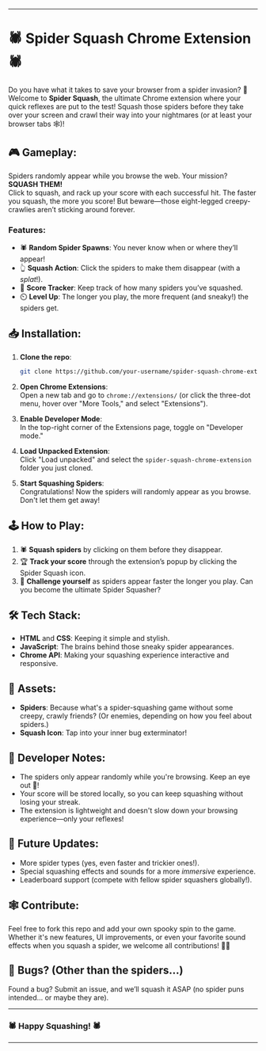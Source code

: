 
---

# 🕷️ Spider Squash Chrome Extension 🕷️

Do you have what it takes to save your browser from a spider invasion? 🧹  
Welcome to **Spider Squash**, the ultimate Chrome extension where your quick reflexes are put to the test! Squash those spiders before they take over your screen and crawl their way into your nightmares (or at least your browser tabs 🕸️)!

## 🎮 Gameplay:
Spiders randomly appear while you browse the web. Your mission? **SQUASH THEM!**  
Click to squash, and rack up your score with each successful hit. The faster you squash, the more you score! But beware—those eight-legged creepy-crawlies aren’t sticking around forever.

### Features:
- 🕷 **Random Spider Spawns**: You never know when or where they’ll appear!
- 👆 **Squash Action**: Click the spiders to make them disappear (with a *splat*!).
- 🎯 **Score Tracker**: Keep track of how many spiders you’ve squashed.
- ⏲️ **Level Up**: The longer you play, the more frequent (and sneaky!) the spiders get.

## 📥 Installation:

1. **Clone the repo**:  
   ```bash
   git clone https://github.com/your-username/spider-squash-chrome-extension.git
   ```
   
2. **Open Chrome Extensions**:  
   Open a new tab and go to `chrome://extensions/` (or click the three-dot menu, hover over "More Tools," and select "Extensions").

3. **Enable Developer Mode**:  
   In the top-right corner of the Extensions page, toggle on "Developer mode."

4. **Load Unpacked Extension**:  
   Click "Load unpacked" and select the `spider-squash-chrome-extension` folder you just cloned.

5. **Start Squashing Spiders**:  
   Congratulations! Now the spiders will randomly appear as you browse. Don't let them get away!

## 🕹️ How to Play:

1. 🕷️ **Squash spiders** by clicking on them before they disappear.
2. 🏆 **Track your score** through the extension’s popup by clicking the Spider Squash icon.
3. 💯 **Challenge yourself** as spiders appear faster the longer you play. Can you become the ultimate Spider Squasher?

## 🛠️ Tech Stack:
- **HTML** and **CSS**: Keeping it simple and stylish.
- **JavaScript**: The brains behind those sneaky spider appearances.
- **Chrome API**: Making your squashing experience interactive and responsive.

## 🎨 Assets:
- **Spiders**: Because what's a spider-squashing game without some creepy, crawly friends? (Or enemies, depending on how you feel about spiders.)
- **Squash Icon**: Tap into your inner bug exterminator!

## 🔧 Developer Notes:
- The spiders only appear randomly while you're browsing. Keep an eye out 👀!
- Your score will be stored locally, so you can keep squashing without losing your streak.
- The extension is lightweight and doesn't slow down your browsing experience—only your reflexes!

## 🚀 Future Updates:
- More spider types (yes, even faster and trickier ones!).
- Special squashing effects and sounds for a more *immersive* experience.
- Leaderboard support (compete with fellow spider squashers globally!).

## 🕸️ Contribute:
Feel free to fork this repo and add your own spooky spin to the game. Whether it's new features, UI improvements, or even your favorite sound effects when you squash a spider, we welcome all contributions! 🧑‍💻

## 🐛 Bugs? (Other than the spiders…)
Found a bug? Submit an issue, and we’ll squash it ASAP (no spider puns intended… or maybe they are). 

---

### 🕷️ Happy Squashing! 🕷️

---
